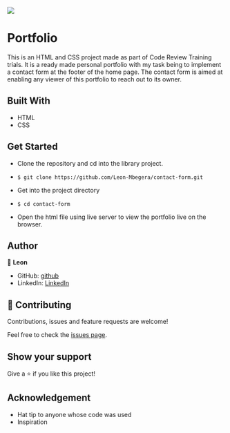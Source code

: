 ![](https://img.shields.io/badge/Microverse-blueviolet)

# Portfolio

This is an HTML and CSS project made as part of Code Review Training trials. It is a ready made personal portfolio with my task being to implement a contact form at the footer of the home page. The contact form is aimed at enabling any viewer of this portfolio to reach out to its owner.

## Built With

- HTML
- CSS

## Get Started 

-  Clone the repository and cd into the library project.
- `$ git clone https://github.com/Leon-Mbegera/contact-form.git`
- Get into the project directory
- `$ cd contact-form`

- Open the html file using live server to view the portfolio live on the browser.

## Author

👤 **Leon**

- GitHub: [github](https://github.com/Leon-Mbegera)
- LinkedIn: [LinkedIn](https://www.linkedin.com/in/leon-mbegera)


## 🤝 Contributing

Contributions, issues and feature requests are welcome!

Feel free to check the [issues page](https://github.com/Leon-Mbegera/contact-form/issues/).

## Show your support

Give a ⭐️ if you like this project!

## Acknowledgement

- Hat tip to anyone whose code was used
- Inspiration